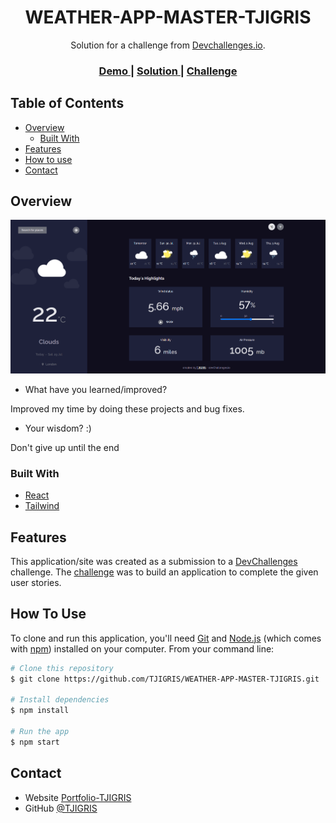 <!-- Please update value in the {}  -->

<h1 align="center">WEATHER-APP-MASTER-TJIGRIS</h1>

<div align="center">
   Solution for a challenge from  <a href="http://devchallenges.io" target="_blank">Devchallenges.io</a>.
</div>

<div align="center">
  <h3>
    <a href="https://{tjigris.github.io/TODO-APP-TJIGRIS/all}">
      Demo
    </a>
    <span> | </span>
    <a href="https://{github.com/TJIGRIS/TODO-APP-TJIGRIS.git}">
      Solution
    </a>
    <span> | </span>
    <a href="https://devchallenges.io/challenges/3JFYedSOZqAxYuOCNmYD">
      Challenge
    </a>
  </h3>
</div>

<!-- TABLE OF CONTENTS -->

## Table of Contents

- [Overview](#overview)
  - [Built With](#built-with)
- [Features](#features)
- [How to use](#how-to-use)
- [Contact](#contact)

<!-- OVERVIEW -->

## Overview

![screenshot](./src/assets/page.png)

<!-- - Where can I see your demo?

You just have to add tasks in the form

- What was your experience?

I was able to create very good components and make the most of my capabilities by learning a new trick with the react-router-dom library. -->

- What have you learned/improved?

Improved my time by doing these projects and bug fixes.

- Your wisdom? :)

Don't give up until the end

### Built With

<!-- This section should list any major frameworks that you built your project using. Here are a few examples.-->

- [React](https://reactjs.org/)
- [Tailwind](https://tailwindcss.com/)

## Features

<!-- List the features of your application or follow the template. Don't share the figma file here :) -->

This application/site was created as a submission to a [DevChallenges](https://devchallenges.io/challenges) challenge. The [challenge](https://devchallenges.io/challenges/3JFYedSOZqAxYuOCNmYD) was to build an application to complete the given user stories.

## How To Use

<!-- Example: -->

To clone and run this application, you'll need [Git](https://git-scm.com) and [Node.js](https://nodejs.org/en/download/) (which comes with [npm](http://npmjs.com)) installed on your computer. From your command line:

```bash
# Clone this repository
$ git clone https://github.com/TJIGRIS/WEATHER-APP-MASTER-TJIGRIS.git

# Install dependencies
$ npm install

# Run the app
$ npm start
```

## Contact

- Website [Portfolio-TJIGRIS](https://{tjigris.github.io/porfolio/})
- GitHub [@TJIGRIS](https://{github.com/TJIGRIS})
